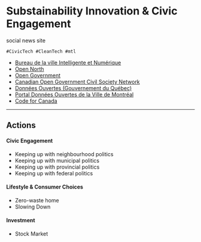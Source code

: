 # Substainability Innovation & Civic Engagement

social news site

`#CivicTech #CleanTech #mtl`


- [Bureau de la ville Intelligente et Numérique]()
- [Open North]()
- [Open Government](https://www.opengovdialogue.ca)
- [Canadian Open Government Civil Society Network]()
- [Données Ouvertes (Gouvernement du Québec)]()
- [Portal Données Ouvertes de la Ville de Montréal]()
- [Code for Canada]()


---


## Actions

#### Civic Engagement

- Keeping up with neighbourhood politics
- Keeping up with municipal politics
- Keeping up with provincial politics
- Keeping up with federal politics

#### Lifestyle & Consumer Choices

- Zero-waste home
- Slowing Down

#### Investment

- Stock Market

